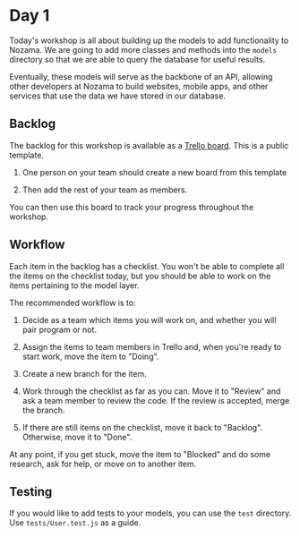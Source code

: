 # Day 1

Today's workshop is all about building up the models to add functionality to
Nozama. We are going to add more classes and methods into the `models` directory
so that we are able to query the database for useful results.

Eventually, these models will serve as the backbone of an API, allowing other
developers at Nozama to build websites, mobile apps, and other services that use
the data we have stored in our database.

## Backlog

The backlog for this workshop is available as a
[Trello board](https://trello.com/b/xKHlc7Xy/nozama). This is a public template.

1. One person on your team should create a new board from this template

2. Then add the rest of your team as members.

You can then use this board to track your progress throughout the workshop.

## Workflow

Each item in the backlog has a checklist. You won't be able to complete all the
items on the checklist today, but you should be able to work on the items
pertaining to the model layer.

The recommended workflow is to:

1. Decide as a team which items you will work on, and whether you will pair
   program or not.

2. Assign the items to team members in Trello and, when you're ready to start
   work, move the item to "Doing".

3. Create a new branch for the item.

4. Work through the checklist as far as you can. Move it to "Review" and ask a
   team member to review the code. If the review is accepted, merge the branch.

5. If there are still items on the checklist, move it back to "Backlog".
   Otherwise, move it to "Done".

At any point, if you get stuck, move the item to "Blocked" and do some research,
ask for help, or move on to another item.

## Testing

If you would like to add tests to your models, you can use the `test` directory.
Use `tests/User.test.js` as a guide.
